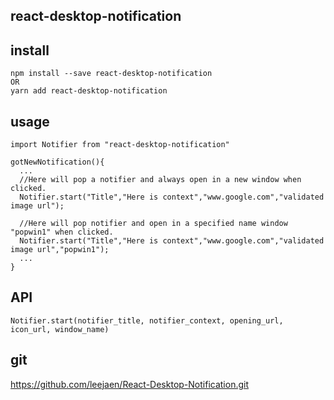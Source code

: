 ## react-desktop-notification

## install
```
npm install --save react-desktop-notification
OR
yarn add react-desktop-notification
```

## usage
```
import Notifier from "react-desktop-notification"

gotNewNotification(){
  ...
  //Here will pop a notifier and always open in a new window when clicked.
  Notifier.start("Title","Here is context","www.google.com","validated image url");

  //Here will pop notifier and open in a specified name window "popwin1" when clicked.
  Notifier.start("Title","Here is context","www.google.com","validated image url","popwin1");
  ...
}
```
## API
```
Notifier.start(notifier_title, notifier_context, opening_url, icon_url, window_name)
```

## git

https://github.com/leejaen/React-Desktop-Notification.git
